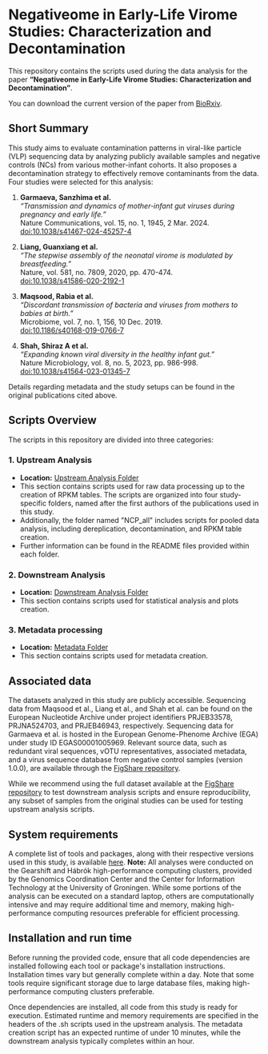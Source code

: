 
# Negativeome in Early-Life Virome Studies: Characterization and Decontamination

This repository contains the scripts used during the data analysis for the paper **“Negativeome in Early-Life Virome Studies: Characterization and Decontamination”**.

You can download the current version of the paper from [BioRxiv](https://www.biorxiv.org/content/10.1101/2024.10.14.618243v1).

## Short Summary

This study aims to evaluate contamination patterns in viral-like particle (VLP) sequencing data by analyzing publicly available samples and negative controls (NCs) from various mother-infant cohorts. It also proposes a decontamination strategy to effectively remove contaminants from the data. Four studies were selected for this analysis:

1. **Garmaeva, Sanzhima et al.**  
   *“Transmission and dynamics of mother-infant gut viruses during pregnancy and early life.”*  
   Nature Communications, vol. 15, no. 1, 1945, 2 Mar. 2024.  
   [doi:10.1038/s41467-024-45257-4](https://doi.org/10.1038/s41467-024-45257-4)
   
2. **Liang, Guanxiang et al.**  
   *“The stepwise assembly of the neonatal virome is modulated by breastfeeding.”*  
   Nature, vol. 581, no. 7809, 2020, pp. 470-474.  
   [doi:10.1038/s41586-020-2192-1](https://doi.org/10.1038/s41586-020-2192-1)
   
3. **Maqsood, Rabia et al.**  
   *“Discordant transmission of bacteria and viruses from mothers to babies at birth.”*  
   Microbiome, vol. 7, no. 1, 156, 10 Dec. 2019.  
   [doi:10.1186/s40168-019-0766-7](https://doi.org/10.1186/s40168-019-0766-7)
   
4. **Shah, Shiraz A et al.**  
   *“Expanding known viral diversity in the healthy infant gut.”*  
   Nature Microbiology, vol. 8, no. 5, 2023, pp. 986-998.  
   [doi:10.1038/s41564-023-01345-7](https://doi.org/10.1038/s41564-023-01345-7)

Details regarding metadata and the study setups can be found in the original publications cited above.

## Scripts Overview

The scripts in this repository are divided into three categories:

### 1. Upstream Analysis
- **Location:** [Upstream Analysis Folder](https://github.com/GRONINGEN-MICROBIOME-CENTRE/NCP_VLP_project/tree/master/Upstream_analysis)
- This section contains scripts used for raw data processing up to the creation of RPKM tables. The scripts are organized into four study-specific folders, named after the first authors of the publications used in this study. 
- Additionally, the folder named "NCP_all" includes scripts for pooled data analysis, including dereplication, decontamination, and RPKM table creation.
- Further information can be found in the README files provided within each folder.

### 2. Downstream Analysis
- **Location:** [Downstream Analysis Folder](https://github.com/GRONINGEN-MICROBIOME-CENTRE/NCP_VLP_project/tree/master/Downstream_analysis)
- This section contains scripts used for statistical analysis and plots creation.

### 3. Metadata processing
- **Location:** [Metadata Folder](https://github.com/GRONINGEN-MICROBIOME-CENTRE/NCP_VLP_project/tree/master/Metadata_processing)
- This section contains scripts used for metadata creation.

## Associated data

The datasets analyzed in this study are publicly accessible. Sequencing data from Maqsood et al., Liang et al., and Shah et al. can be found on the European Nucleotide Archive under project identifiers PRJEB33578, PRJNA524703, and PRJEB46943, respectively. Sequencing data for Garmaeva et al. is hosted in the European Genome-Phenome Archive (EGA) under study ID EGAS00001005969. Relevant source data, such as redundant viral sequences, vOTU representatives, associated metadata, and a virus sequence database from negative control samples (version 1.0.0), are available through the [FigShare repository](https://doi.org/10.6084/m9.figshare.27170739).

While we recommend using the full dataset available at the [FigShare repository](https://doi.org/10.6084/m9.figshare.27170739) to test downstream analysis scripts and ensure reproducibility, any subset of samples from the original studies can be used for testing upstream analysis scripts.

## System requirements

A complete list of tools and packages, along with their respective versions used in this study, is available [here]().
**Note:** All analyses were conducted on the Gearshift and Hábrók high-performance computing clusters, provided by the Genomics Coordination Center and the Center for Information Technology at the University of Groningen. While some portions of the analysis can be executed on a standard laptop, others are computationally intensive and may require additional time and memory, making high-performance computing resources preferable for efficient processing.

## Installation and run time
Before running the provided code, ensure that all code dependencies are installed following each tool or package's installation instructions. Installation times vary but generally complete within a day. Note that some tools require significant storage due to large database files, making high-performance computing clusters preferable.

Once dependencies are installed, all code from this study is ready for execution. Estimated runtime and memory requirements are specified in the headers of the .sh scripts used in the upstream analysis. The metadata creation script has an expected runtime of under 10 minutes, while the downstream analysis typically completes within an hour.
